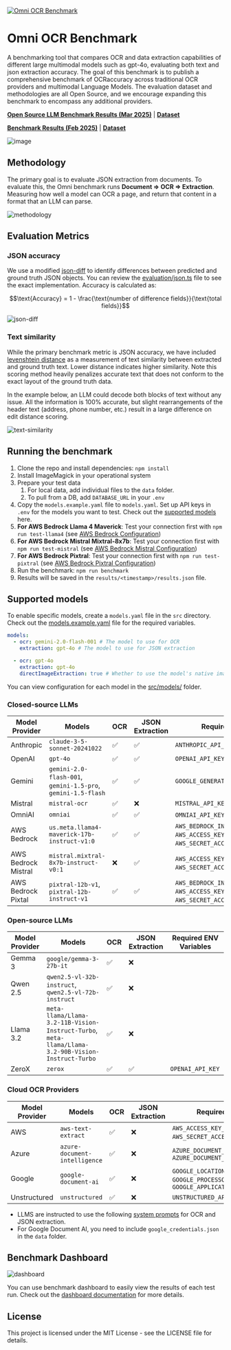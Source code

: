 [![Omni OCR Benchmark](https://omniai-images.s3.us-east-1.amazonaws.com/omni-ocr-benchmark.png)](https://getomni.ai/ocr-benchmark)

# Omni OCR Benchmark

A benchmarking tool that compares OCR and data extraction capabilities of different large multimodal models such as gpt-4o, evaluating both text and json extraction accuracy. The goal of this benchmark is to publish a comprehensive benchmark of OCRaccuracy across traditional OCR providers and multimodal Language Models. The evaluation dataset and methodologies are all Open Source, and we encourage expanding this benchmark to encompass any additional providers.

[**Open Source LLM Benchmark Results (Mar 2025)**](https://getomni.ai/blog/benchmarking-open-source-models-for-ocr) | [**Dataset**](https://huggingface.co/datasets/getomni-ai/ocr-benchmark)

[**Benchmark Results (Feb 2025)**](https://getomni.ai/ocr-benchmark) | [**Dataset**](https://huggingface.co/datasets/getomni-ai/ocr-benchmark)

![image](https://github.com/user-attachments/assets/2be179ad-0abd-4f0e-b73a-7d5a70390367)


## Methodology

The primary goal is to evaluate JSON extraction from documents. To evaluate this, the Omni benchmark runs <strong>Document ⇒ OCR ⇒ Extraction</strong>. Measuring how well a model can OCR a page, and return that content in a format that an LLM can parse.

![methodology](https://omniai-images.s3.us-east-1.amazonaws.com/methodology-diagram.png)

## Evaluation Metrics

### JSON accuracy

We use a modified [json-diff](https://github.com/zgrossbart/jdd) to identify differences between predicted and ground truth JSON objects. You can review the [evaluation/json.ts](./src/evaluation/json.ts) file to see the exact implementation. Accuracy is calculated as:

```math
\text{Accuracy} = 1 - \frac{\text{number of difference fields}}{\text{total fields}}
```

![json-diff](https://omniai-images.s3.us-east-1.amazonaws.com/json_accuracy.png)

### Text similarity

While the primary benchmark metric is JSON accuracy, we have included [levenshtein distance](https://en.wikipedia.org/wiki/Levenshtein_distance) as a measurement of text similarity between extracted and ground truth text.
Lower distance indicates higher similarity. Note this scoring method heavily penalizes accurate text that does not conform to the exact layout of the ground truth data.

In the example below, an LLM could decode both blocks of text without any issue. All the information is 100% accurate, but slight rearrangements of the header text (address, phone number, etc.) result in a large difference on edit distance scoring.

![text-similarity](https://omniai-images.s3.us-east-1.amazonaws.com/edit_distance.png)

## Running the benchmark

1. Clone the repo and install dependencies: `npm install`
2. Install ImageMagick in your operational system
3. Prepare your test data
   1. For local data, add individual files to the `data` folder.
   2. To pull from a DB, add `DATABASE_URL` in your `.env`
4. Copy the `models.example.yaml` file to `models.yaml`. Set up API keys in `.env` for the models you want to test. Check out the [supported models](#supported-models) here.
5. **For AWS Bedrock Llama 4 Maverick**: Test your connection first with `npm run test-llama4` (see [AWS Bedrock Configuration](./docs/AWS_BEDROCK_LLAMA4_CONFIGURATION.md))
6. **For AWS Bedrock Mistral Mixtral-8x7b**: Test your connection first with `npm run test-mistral` (see [AWS Bedrock Mistral Configuration](./docs/AWS_BEDROCK_MISTRAL_CONFIGURATION.md))
7. **For AWS Bedrock Pixtral**: Test your connection first with `npm run test-pixtral` (see [AWS Bedrock Pixtral Configuration](./docs/AWS_BEDROCK_PIXTRAL_CONFIGURATION.md))
8. Run the benchmark: `npm run benchmark`
9. Results will be saved in the `results/<timestamp>/results.json` file.

## Supported models

To enable specific models, create a `models.yaml` file in the `src` directory. Check out the [models.example.yaml](./src/models.example.yaml) file for the required variables.

```yaml
models:
  - ocr: gemini-2.0-flash-001 # The model to use for OCR
    extraction: gpt-4o # The model to use for JSON extraction

  - ocr: gpt-4o
    extraction: gpt-4o
    directImageExtraction: true # Whether to use the model's native image extraction capabilities
```

You can view configuration for each model in the [src/models/](./src/models/) folder.

### Closed-source LLMs

| Model Provider | Models                                                       | OCR | JSON Extraction | Required ENV Variables                                                                               |
| -------------- | ------------------------------------------------------------ | --- | --------------- | ---------------------------------------------------------------------------------------------------- |
| Anthropic      | `claude-3-5-sonnet-20241022`                                 | ✅  | ✅              | `ANTHROPIC_API_KEY`                                                                                  |
| OpenAI         | `gpt-4o`                                                     | ✅  | ✅              | `OPENAI_API_KEY`                                                                                     |
| Gemini         | `gemini-2.0-flash-001`, `gemini-1.5-pro`, `gemini-1.5-flash` | ✅  | ✅              | `GOOGLE_GENERATIVE_AI_API_KEY`                                                                       |
| Mistral        | `mistral-ocr`                                                | ✅  | ❌              | `MISTRAL_API_KEY`                                                                                    |
| OmniAI         | `omniai`                                                     | ✅  | ✅              | `OMNIAI_API_KEY`, `OMNIAI_API_URL`                                                                   |
| AWS Bedrock    | `us.meta.llama4-maverick-17b-instruct-v1:0`                 | ✅  | ✅              | `AWS_BEDROCK_INFERENCE_PROFILE_LLAMA4`, `AWS_ACCESS_KEY_ID`, `AWS_SECRET_ACCESS_KEY`, `AWS_REGION`  |
| AWS Bedrock Mistral | `mistral.mixtral-8x7b-instruct-v0:1`                   | ❌  | ✅              | `AWS_ACCESS_KEY_ID`, `AWS_SECRET_ACCESS_KEY`, `AWS_REGION`                                           |
| AWS Bedrock Pixtal | `pixtral-12b-v1`, `pixtral-12b-instruct-v1`              | ✅  | ✅              | `AWS_BEDROCK_INFERENCE_PROFILE_PIXTRAL`, `AWS_ACCESS_KEY_ID`, `AWS_SECRET_ACCESS_KEY`, `AWS_REGION`  |

### Open-source LLMs

| Model Provider | Models                                                       | OCR | JSON Extraction | Required ENV Variables |
| -------------- | ------------------------------------------------------------ | --- | --------------- | ---------------------- |
| Gemma 3        | `google/gemma-3-27b-it`                                      | ✅  | ❌              |                        |
| Qwen 2.5       | `qwen2.5-vl-32b-instruct`, `qwen2.5-vl-72b-instruct`        | ✅  | ❌              |                        |
| Llama 3.2      | `meta-llama/Llama-3.2-11B-Vision-Instruct-Turbo`, `meta-llama/Llama-3.2-90B-Vision-Instruct-Turbo` | ✅  | ❌              |                        |
| ZeroX          | `zerox`                                                      | ✅  | ✅              | `OPENAI_API_KEY`                                                                                     |

### Cloud OCR Providers

| Model Provider | Models                                                       | OCR | JSON Extraction | Required ENV Variables                                                                               |
| -------------- | ------------------------------------------------------------ | --- | --------------- | ---------------------------------------------------------------------------------------------------- |
| AWS            | `aws-text-extract`                                           | ✅  | ❌              | `AWS_ACCESS_KEY_ID`, `AWS_SECRET_ACCESS_KEY`, `AWS_REGION`                                           |
| Azure          | `azure-document-intelligence`                                | ✅  | ❌              | `AZURE_DOCUMENT_INTELLIGENCE_ENDPOINT`, `AZURE_DOCUMENT_INTELLIGENCE_KEY`                            |
| Google         | `google-document-ai`                                         | ✅  | ❌              | `GOOGLE_LOCATION`, `GOOGLE_PROJECT_ID`, `GOOGLE_PROCESSOR_ID`, `GOOGLE_APPLICATION_CREDENTIALS_PATH` |
| Unstructured   | `unstructured`                                               | ✅  | ❌              | `UNSTRUCTURED_API_KEY`                                                                               |

- LLMS are instructed to use the following [system prompts](./src/models/shared/prompt.ts) for OCR and JSON extraction.
- For Google Document AI, you need to include `google_credentials.json` in the `data` folder.

## Benchmark Dashboard

![dashboard](./assets/dashboard-gif.gif)

You can use benchmark dashboard to easily view the results of each test run. Check out the [dashboard documentation](dashboard/README.md) for more details.

## License

This project is licensed under the MIT License - see the LICENSE file for details.